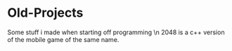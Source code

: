 # Old-Projects
Some stuff i made when starting off programming \n
2048 is a c++ version of the mobile game of the same name.
